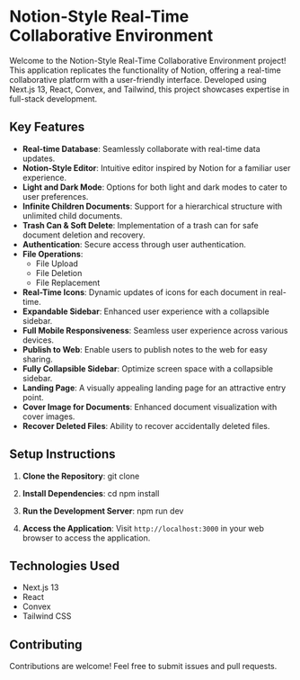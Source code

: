 # Notion-Style Real-Time Collaborative Environment

Welcome to the Notion-Style Real-Time Collaborative Environment project! This application replicates the functionality of Notion, offering a real-time collaborative platform with a user-friendly interface. Developed using Next.js 13, React, Convex, and Tailwind, this project showcases expertise in full-stack development.

## Key Features

- **Real-time Database**: Seamlessly collaborate with real-time data updates.
- **Notion-Style Editor**: Intuitive editor inspired by Notion for a familiar user experience.
- **Light and Dark Mode**: Options for both light and dark modes to cater to user preferences.
- **Infinite Children Documents**: Support for a hierarchical structure with unlimited child documents.
- **Trash Can & Soft Delete**: Implementation of a trash can for safe document deletion and recovery.
- **Authentication**: Secure access through user authentication.
- **File Operations**:
  - File Upload
  - File Deletion
  - File Replacement
- **Real-Time Icons**: Dynamic updates of icons for each document in real-time.
- **Expandable Sidebar**: Enhanced user experience with a collapsible sidebar.
- **Full Mobile Responsiveness**: Seamless user experience across various devices.
- **Publish to Web**: Enable users to publish notes to the web for easy sharing.
- **Fully Collapsible Sidebar**: Optimize screen space with a collapsible sidebar.
- **Landing Page**: A visually appealing landing page for an attractive entry point.
- **Cover Image for Documents**: Enhanced document visualization with cover images.
- **Recover Deleted Files**: Ability to recover accidentally deleted files.

## Setup Instructions

1. **Clone the Repository**: 
git clone <repository-url>
2. **Install Dependencies**: 
cd <project-folder>
npm install
3. **Run the Development Server**:
npm run dev

4. **Access the Application**:
Visit `http://localhost:3000` in your web browser to access the application.

## Technologies Used

- Next.js 13
- React
- Convex
- Tailwind CSS

## Contributing

Contributions are welcome! Feel free to submit issues and pull requests.